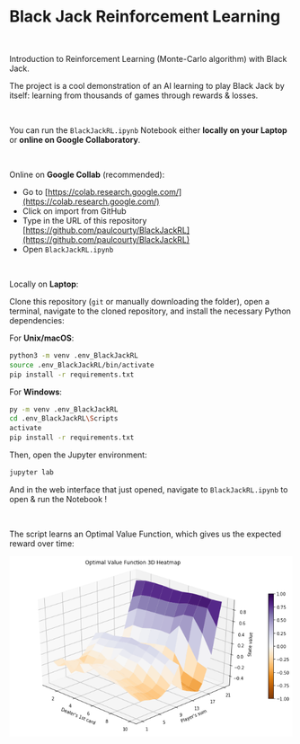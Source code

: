 <h1>Black Jack Reinforcement Learning</h1>

<br/>

Introduction to Reinforcement Learning (Monte-Carlo algorithm) with Black Jack.

The project is a cool demonstration of an AI learning to play Black Jack by itself: learning from thousands of games through rewards & losses.

<br/>

You can run the `BlackJackRL.ipynb` Notebook either **locally on your Laptop** or **online on Google Collaboratory**.

<br/>

Online on **Google Collab** (recommended):

- Go to [https://colab.research.google.com/](https://colab.research.google.com/)
- Click on import from GitHub
- Type in the URL of this repository [https://github.com/paulcourty/BlackJackRL](https://github.com/paulcourty/BlackJackRL)
- Open `BlackJackRL.ipynb`

<br/>

Locally on **Laptop**:

Clone this repository (`git` or manually downloading the folder), open a terminal, navigate to the cloned repository, and install the necessary Python dependencies:

For **Unix/macOS**:

```sh
python3 -m venv .env_BlackJackRL
source .env_BlackJackRL/bin/activate
pip install -r requirements.txt
```

For **Windows**:

```sh
py -m venv .env_BlackJackRL
cd .env_BlackJackRL\Scripts
activate
pip install -r requirements.txt
```

Then, open the Jupyter environment:

```sh
jupyter lab
```

And in the web interface that just opened, navigate to `BlackJackRL.ipynb` to open & run the Notebook !

<br/>

The script learns an Optimal Value Function, which gives us the expected reward over time:

![Optimal Value Function Heatmap](https://github.com/paulcourty/BlackJackRL/blob/main/Optimal%20Value%20Function%203D%20Heatmap.png)